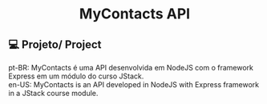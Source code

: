 <h1 align="center"> MyContacts API </h1>

## 💻 Projeto/ Project
pt-BR: MyContacts é uma API desenvolvida em NodeJS com o framework Express em um módulo do curso JStack. <br/>
en-US: MyContacts is an API developed in NodeJS with Express framework in a JStack course module.
